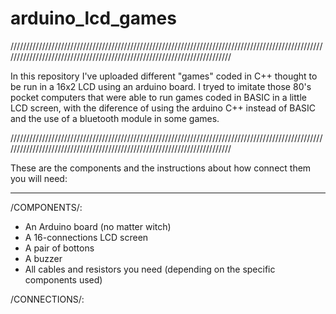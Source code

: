 # arduino_lcd_games

/////////////////////////////////////////////////////////////////////////////////////////////////////////////////////////////////////////////////////////////////////////

In this repository I've uploaded different "games" coded in C++ thought to be run in a 16x2 LCD using an arduino board. I tryed to imitate those 80's pocket computers that were able to run games coded in BASIC in a little LCD screen, with the diference of using the arduino C++ instead of BASIC and the use of a bluetooth module in some 
games.

/////////////////////////////////////////////////////////////////////////////////////////////////////////////////////////////////////////////////////////////////////////


These are the components and the instructions about how connect them you will need:
___________________________________________________________________________________

/COMPONENTS/:

- An Arduino board (no matter witch)
- A 16-connections LCD screen
- A pair of bottons
- A buzzer
- All cables and resistors you need (depending on the specific components used)


/CONNECTIONS/:



